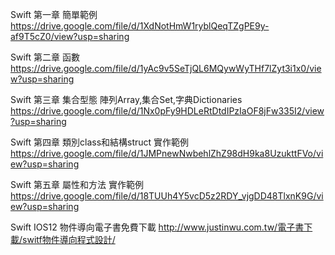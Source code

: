 Swift 第一章 簡單範例
https://drive.google.com/file/d/1XdNotHmW1ryblQeqTZgPE9y-af9T5cZ0/view?usp=sharing

Swift 第二章 函數
https://drive.google.com/file/d/1yAc9v5SeTjQL6MQywWyTHf7lZyt3i1x0/view?usp=sharing

Swift 第三章 集合型態 陣列Array,集合Set,字典Dictionaries 
https://drive.google.com/file/d/1Nx0pFy9HDLeRtDtdIPzIaOF8jFw335I2/view?usp=sharing

Swift 第四章 類別class和結構struct 實作範例
https://drive.google.com/file/d/1JMPnewNwbehlZhZ98dH9ka8UzukttFVo/view?usp=sharing

Swift 第五章 屬性和方法 實作範例
https://drive.google.com/file/d/18TUUh4Y5vcD5z2RDY_vjgDD48TlxnK9G/view?usp=sharing

Swift IOS12 物件導向電子書免費下載
http://www.justinwu.com.tw/電子書下載/switf物件導向程式設計/

